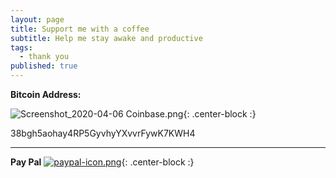 ```yaml
---
layout: page
title: Support me with a coffee
subtitle: Help me stay awake and productive
tags:
  - thank you
published: true
---
```

**Bitcoin Address:**

![Screenshot_2020-04-06 Coinbase.png]({{site.baseurl}}/img/Screenshot_2020-04-06%20Coinbase.png){: .center-block :}

38bgh5aohay4RP5GyvhyYXvvrFywK7KWH4

***

**Pay Pal**
[![paypal-icon.png]({{site.baseurl}}/img/paypal-icon.png)](https://paypal.me/TheGabSa){: .center-block :}